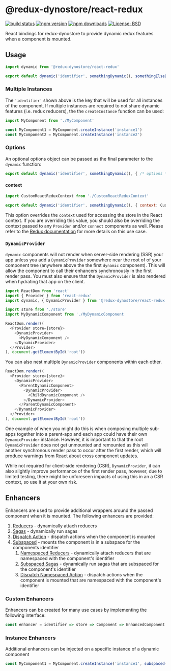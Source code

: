 # @redux-dynostore/react-redux

[![build status](https://img.shields.io/travis/ioof-holdings/redux-dynostore/master.svg?style=flat-square)](https://travis-ci.org/ioof-holdings/redux-dynostore)
[![npm version](https://img.shields.io/npm/v/@redux-dynostore/react-redux.svg?style=flat-square)](https://www.npmjs.com/package/@redux-dynostore/react-redux)
[![npm downloads](https://img.shields.io/npm/dm/@redux-dynostore/react-redux.svg?style=flat-square)](https://www.npmjs.com/package/@redux-dynostore/react-redux)
[![License: BSD](https://img.shields.io/npm/l/@redux-dynostore/react-redux.svg?style=flat-square)](/LICENSE.md)

React bindings for redux-dynostore to provide dynamic redux features when a component is mounted.

## Usage

```javascript
import dynamic from '@redux-dynostore/react-redux'

export default dynamic('identifier', somethingDynamic(), somethingElseDynamic('with parameters'))(MyComponent)
```

### Multiple Instances

The `'identifier'` shown above is the key that will be used for all instances of the component.  If multiple instances are required to not share dynamic features (i.e. redux reducers), the the `createInstance` function can be used:

```javascript
import MyComponent from './MyComponent'

const MyComponent1 = MyComponent.createInstance('instance1')
const MyComponent2 = MyComponent.createInstance('instance2')
```

### Options

An optional options object can be passed as the final parameter to the `dynamic` function:

```javascript
export default dynamic('identifier', somethingDynamic(), { /* options */ })(MyComponent)
```

#### context

```javascript
import CustomReactReduxContext from './CustomReactReduxContext'

export default dynamic('identifier', somethingDynamic(), { context: CustomReactReduxContext })(MyComponent)
```

This option overrides the `context` used for accessing the store in the React context.  If you are overriding this value, you should also be overriding the context passed to any `Provider` and/or `connect` components as well.  Please refer to the [Redux documentation](https://react-redux.js.org/using-react-redux/accessing-store#providing-custom-context) for more details on this use case.

### `DynamicProvider`

`dynamic` components will not render when server-side rendering (SSR) your app unless you add a `DynamicProvider` somewhere near the root of of your component tree (anywhere above the the first `dynamic` component).
This will allow the component to call their enhancers synchronously in the first render pass.  You must also ensure that the `DynamicProvider` is also rendered when hydrating that app on the client.

```js
import ReactDom from 'react'
import { Provider } from 'react-redux'
import dynamic, { DynamicProvider } from '@redux-dynostore/react-redux'

import store from './store'
import MyDynamicComponent from './MyDynamicComponent

ReactDom.render((
  <Provider store={store}>
    <DynamicProvider>
      <MyDynamicComponent />
    </DynamicProvider>
  </Provider>
), document.getElementById('root'))
```

You can also nest multiple `DynamicProvider` components within each other.

```js
ReactDom.render((
  <Provider store={store}>
    <DynamicProvider>
      <ParentDynamicComponent>
        <DynamicProvider>
          <ChildDynamicComponent />
        </DynamicProvider>
      </ParentDynamicComponent>
    </DynamicProvider>
  </Provider>
), document.getElementById('root'))
```

One example of when you might do this is when composing multiple sub-apps together into a parent-app and each app could have their own `DynamicProvider` instance.
However, it is important to that the root `DynamicProvider` does not get unmounted and remounted as this will another synchronous render pass to occur after the first render, which will produce warnings from React about cross component
updates.

While not required for client-side rendering (CSR), `DynamicProvider`, it can also slightly improve performance of the first render pass, however, due to limited testing, there might be unforeseen impacts of using this in an a CSR
context, so use it at your own risk.

## Enhancers

Enhancers are used to provide additional wrappers around the passed component when it is mounted. The following enhancers are provided:

1. [Reducers](/packages/redux-dynostore-core) - dynamically attach reducers
2. [Sagas](/packages/redux-dynostore-redux-saga) - dynamically run sagas
3. [Dispatch Action](/packages/redux-dynostore-core) - dispatch actions when the component is mounted
4. [Subspaced](/packages/redux-dynostore-react-redux-subspace) - mounts the component is in a subspace for the components identifier
   1. [Namespaced Reducers](/packages/redux-dynostore-redux-subspace) - dynamically attach reducers that are namespaced with the component's identifier
   2. [Subspaced Sagas](/packages/redux-dynostore-redux-subspace-saga) - dynamically run sagas that are subspaced for the component's identifier
   3. [Dispatch Namespaced Action](/packages/redux-dynostore-redux-subspace) - dispatch actions when the component is mounted that are namespaced with the component's identifier

### Custom Enhancers

Enhancers can be created for many use cases by implementing the following interface:

```javascript
const enhancer = identifier => store => Component => EnhancedComponent
```

### Instance Enhancers

Additional enhancers can be injected on a specific instance of a dynamic component 

```javascript
const MyComponent1 = MyComponent.createInstance('instance1', subspaced())
```
